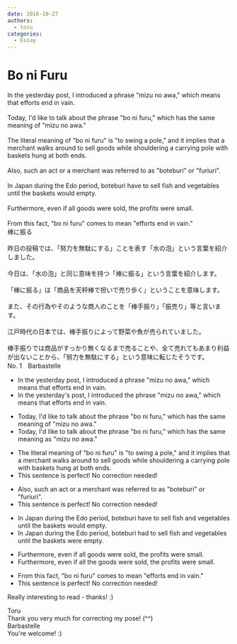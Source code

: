 ```yaml
---
date: 2016-10-27
authors:
  - toru
categories:
  - Essay
---
```


<h1 id="subject_show">Bo ni Furu</h1>
<div class="date" hidden>Oct 27, 2016 20:32</div>
<div id="post"><div id="body_show_ori">
In the yesterday post, I introduced a phrase "mizu no awa," which means that efforts end in vain.<br/><br/>Today, I'd like to talk about the phrase "bo ni furu," which has the same meaning of "mizu no awa."<br/><br/>The literal meaning of "bo ni furu" is "to swing a pole," and it implies that a merchant walks around to sell goods while shouldering a carrying pole with baskets hung at both ends.<br/><br/>Also, such an act or a merchant was referred to as "boteburi" or "furiuri".<br/><br/>In Japan during the Edo period, boteburi have to sell fish and vegetables until the baskets would empty.<br/><br/>Furthermore, even if all goods were sold, the profits were small.<br/><br/>From this fact, "bo ni furu" comes to mean "efforts end in vain."
</div></div>

<!-- more -->

<div id="post_ja"><div id="body_show_mo">
棒に振る<br/><br/>昨日の投稿では、「努力を無駄にする」ことを表す「水の泡」という言葉を紹介しました。<br/><br/>今日は、「水の泡」と同じ意味を持つ「棒に振る」という言葉を紹介します。<br/><br/>「棒に振る」は「商品を天秤棒で担いで売り歩く」ということを意味します。<br/><br/>また、その行為やそのような商人のことを「棒手振り」「振売り」等と言います。<br/><br/>江戸時代の日本では、棒手振りによって野菜や魚が売られていました。<br/><br/>棒手振りでは商品がすっかり無くなるまで売ることや、全て売れてもあまり利益が出ないことから、「努力を無駄にする」という意味に転じたそうです。
</div></div>
<div id="block"><div class="first_name"> No. 1　<span class="just_name">Barbastelle</span></div><div id="block2">
<ul class="correction_field">
<li class="incorrect">In the yesterday post, I introduced a phrase "mizu no awa," which means that efforts end in vain.</li>
<li class="corrected correct">
In <span class="sline">the</span> yesterday<span class="f_red">'s</span> post, I introduced <span class="f_red">the</span> phrase "mizu no awa," which means that efforts end in vain.
</li>
</ul>
<ul class="correction_field">
<li class="incorrect">Today, I'd like to talk about the phrase "bo ni furu," which has the same meaning of "mizu no awa."</li>
<li class="corrected correct">
Today, I'd like to talk about the phrase "bo ni furu," which has the same meaning <span class="f_red">as </span>"mizu no awa."
</li>
</ul>
<ul class="correction_field">
<li class="incorrect">The literal meaning of "bo ni furu" is "to swing a pole," and it implies that a merchant walks around to sell goods while shouldering a carrying pole with baskets hung at both ends.</li>
<li class="corrected perfect">This sentence is perfect! No correction needed!</li>
</ul>
<ul class="correction_field">
<li class="incorrect">Also, such an act or a merchant was referred to as "boteburi" or "furiuri".</li>
<li class="corrected perfect">This sentence is perfect! No correction needed!</li>
</ul>
<ul class="correction_field">
<li class="incorrect">In Japan during the Edo period, boteburi have to sell fish and vegetables until the baskets would empty.</li>
<li class="corrected correct">
In Japan during the Edo period, boteburi ha<span class="f_red">d</span> to sell fish and vegetables until the baskets w<span class="f_red">ere</span> empty.
</li>
</ul>
<ul class="correction_field">
<li class="incorrect">Furthermore, even if all goods were sold, the profits were small.</li>
<li class="corrected correct">
Furthermore, even if all <span class="f_red">the </span>goods were sold, the profits were small.
</li>
</ul>
<ul class="correction_field">
<li class="incorrect">From this fact, "bo ni furu" comes to mean "efforts end in vain."</li>
<li class="corrected perfect">This sentence is perfect! No correction needed!</li>
</ul>
<p class="comment_small">
 Really interesting to read - thanks! :)
</p>

</div><div class="name"><span class="just_name">Toru</span><br>
Thank you very much for correcting my pose! (^^)
</div>
<div class="name"><span class="just_name">Barbastelle</span><br>
You're welcome! :)<br/>
</div>
</div>
